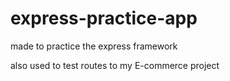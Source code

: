 # express-practice-app
made to practice the express framework

also used to test routes to my E-commerce project 
